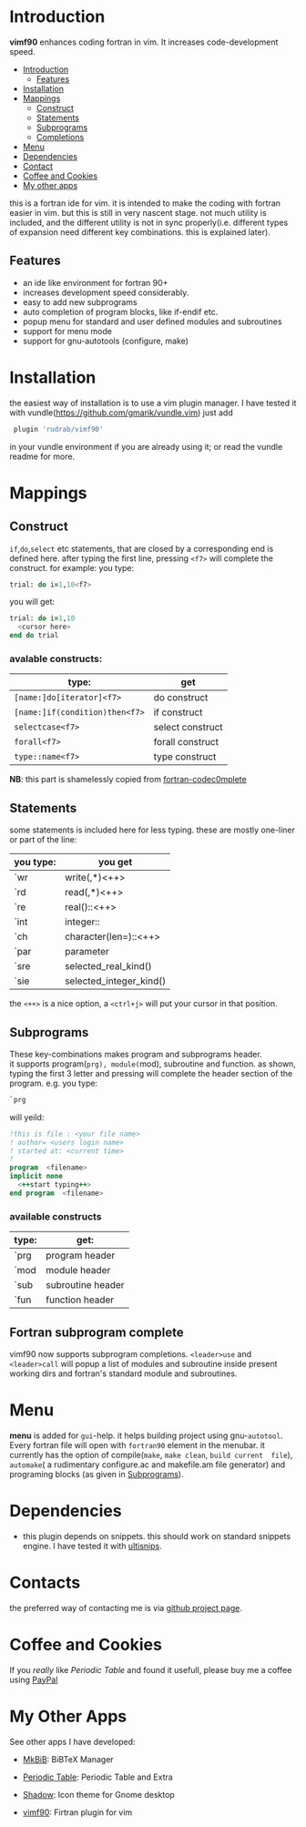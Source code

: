 Introduction
============
**vimf90** enhances coding fortran in vim. It increases code-development speed.

- [Introduction](#vimf90-intro)
   - [Features](#vimf90-features)
- [Installation](#vimf90-inst)
- [Mappings](#vimf90-map)
  - [Construct](#vimf90-construct)
  - [Statements](#vimf90-stats)
  - [Subprograms](#vimf90-subs)
  - [Completions](#vimf90-comp)
- [Menu](#vimf90-menu)
- [Dependencies](#vimf90-deps)
- [Contact](#contact)
- [Coffee and Cookies](#donate)
- [My other apps](#apps)

this is a fortran ide for vim. it is intended to make the coding with 
fortran easier in vim. but this is still in very nascent stage. not 
much utility is included, and the different utility is not in sync 
properly(i.e.  different types of expansion need different key 
combinations. this is explained later).

Features 
----------
  * an ide like environment for fortran 90+
  * increases development speed considerably.
  * easy to add new subprograms
  * auto completion of program blocks, like if-endif etc.
  * popup menu for standard and user defined modules and subroutines
  * support for menu mode
  * support for gnu-autotools (configure, make)

Installation
============
the easiest way of installation is to use a vim plugin manager.  I
have tested it with vundle(https://github.com/gmarik/vundle.vim)
just add 

```bash
 plugin 'rudrab/vimf90' 
```

in your vundle environment if you are 
already using it; or read the vundle readme for more.

Mappings
========

Construct
---------

`if`,`do`,`select` etc statements, that are closed by a corresponding end
is defined here. after typing the first line, pressing `<f7>` will
complete the construct. for example:
 you type:

```fortran
trial: do i=1,10<f7>        
```

you will get:

```fortran
trial: do i=1,10
  <cursor here>
end do trial
```

### avalable constructs:

|type:                         |   get               |
|------------------------------|---------------------|
|`[name:]do[iterator]<f7>`       |  do construct |
|`[name:]if(condition)then<f7>`  |  if construct |
|`selectcase<f7>`                |  select construct |
|`forall<f7>`                    |  forall construct|
|`type::name<f7>`                |  type  construct|

**NB**: this part is shamelessly copied from 
[fortran-codec0mplete](http://www.vim.org/scripts/script.php?script_id=2487)

Statements
----------

some statements is included here for less typing. these are mostly
one-liner or part of the line:

|you type:    |       you get|
|-------------|---------------|
|\`wr        |   write(<cursor here>,*)<++>|
|\`rd        |   read(<cursor here>,*)<++>|
|\`re        |   real(<cursor here>)::<++>|
|\`int       |   integer::<cursor here>|
|\`ch        |   character(len=<cursor here>)::<++> |
|\`par       |   parameter|
|\`sre       |   selected_real_kind()|
|\`sie       |   selected_integer_kind()|


the `<++>` is a nice option, a `<ctrl+j>` will put your cursor in that 
position.

Subprograms
-----------

These key-combinations makes program and subprograms header.  
it supports program(`prg), module(`mod), subroutine and function. 
as shown, typing the first 3 letter and pressing <shift-tab>
will complete the header section of the program. e.g.
you type: 

```bash
`prg
```
 
 will yeild:

```fortran
!this is file : <your file name>
! author= <users login name>
! started at: <current time>
! 
program  <filename>
implicit none
  <++start typing++>
end program  <filename>
```

### available constructs

|type: |     get:|
|------|---------|
|\`prg |    program header |
|\`mod |    module header|
|\`sub |    subroutine header|
|\`fun |    function header|  

Fortran subprogram complete
---------------------------
vimf90 now supports subprogram completions.  `<leader>use` and
`<leader>call` will popup a list of modules and subroutine inside
present working dirs and fortran's standard module and subroutines.

Menu
====
**menu** is added for `gui`-help. it helps building project using 
gnu-`autotool`. Every fortran file will open with `fortran90` element 
in the menubar.
it currently has the option of compile(`make`, `make clean`, `build current 
file`), `automake`( a rudimentary configure.ac and makefile.am file 
generator) and programing blocks (as given in [Subprograms](#vimf90-subs)).

Dependencies
============
- this plugin depends on snippets. this should work on standard
snippets engine.  I have tested it with [ultisnips](https://github.com/sirver/ultisnips).


Contacts
========
the preferred way of contacting me is via [github project page](https://github.com/rudrab/vimf90/issues).

Coffee and Cookies
==================
If you <em>really</em> like _Periodic Table_ and found it usefull, please buy me a coffee using [PayPal](https://www.paypal.me/RudraBanerjee)

My Other Apps
=============
See other apps I have developed:

- [MkBiB](http://rudrab.github.io/MkBiB/): BiBTeX Manager

- [Periodic Table](http://rudrab.github.io/PeriodicTable/): Periodic Table and Extra

- [Shadow](http://rudrab.github.io/Shadow/): Icon theme for Gnome desktop

- [vimf90](http://rudrab.github.io/vimf90/): Firtran plugin for vim
